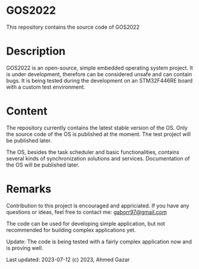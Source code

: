 # GOS2022
This repository contains the source code of GOS2022

# Description
GOS2022 is an open-source, simple embedded operating system project.
It is under development, therefore can be considered unsafe and can contain bugs.
It is being tested during the development on an STM32F446RE board with
a custom test environment.

# Content
The repository currently contains the latest stable version of the OS.
Only the source code of the OS is published at the moment. The test project
will be published later.

The OS, besides the task scheduler and basic functionalities, contains
several kinds of synchronization solutions and services. Documentation of the OS
will be published later.

# Remarks
Contribution to this project is encouraged and appriciated.
If you have any questions or ideas, feel free to contact me: gaborr97@gmail.com

The code can be used for developing simple application, but not recommended for building
complex applications yet.

Update: The code is being tested with a fairly complex application now and is
proving well.

Last updated: 2023-07-12
(c) 2023, Ahmed Gazar
